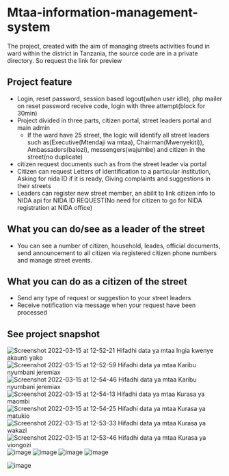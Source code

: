 # Mtaa-information-management-system
The project, created with the aim of managing streets activities found in ward within the district in Tanzania, the source code are in a private directory. So request the link for preview

## Project feature
* Login, reset password, session based logout(when user idle), php mailer on reset password receive code, login with three attempt(block for 30min)
* Project divided in three parts, citizen portal, street leaders portal and main admin
  * If the ward have 25 street, the logic will identify all street leaders such as(Executive(Mtendaji wa mtaa), Chairman(Mwenyekiti)), Ambassadors(balozi), messengers(wajumbe) and citizen in the street(no duplicate)
* citizen request documents such as from the street leader via portal
* Citizen can request Letters of identification to a particular institution, Asking for nida ID if it is ready, Giving complaints and suggestions in their streets
* Leaders can register new street member, an abilit to link citizen info to NIDA api for NIDA ID REQUEST(No need for citizen to go for NIDA registration at NIDA office)

## What you can do/see as a leader of the street

* You can see a number of citizen, household, leades, official documents, send announcement to all citizen via registered citizen phone numbers and manage street events.

## What you can do as a citizen of the street

* Send any type of request or suggestion to your street leaders
* Receive notification via message when your request have been processed

## See project snapshot

![Screenshot 2022-03-15 at 12-52-21 Hifadhi data ya mtaa Ingia kwenye akaunti yako](https://user-images.githubusercontent.com/26626005/160368860-5786fad6-7936-4347-89e4-e353ebd1aa04.png)
![Screenshot 2022-03-15 at 12-52-59 Hifadhi data ya mtaa Karibu nyumbani jeremiax](https://user-images.githubusercontent.com/26626005/160368901-d651f7df-f5f8-4e10-90ac-d6b0b806daa5.png)
![Screenshot 2022-03-15 at 12-54-46 Hifadhi data ya mtaa Karibu nyumbani jeremiax](https://user-images.githubusercontent.com/26626005/160368923-c33fc581-4d38-45aa-970f-aef47a062b70.png)
![Screenshot 2022-03-15 at 12-54-13 Hifadhi data ya mtaa Kurasa ya maombi](https://user-images.githubusercontent.com/26626005/160368943-93947a30-bbdf-44f3-8cda-190bcc08ee3b.png)
![Screenshot 2022-03-15 at 12-54-25 Hifadhi data ya mtaa Kurasa ya matukio](https://user-images.githubusercontent.com/26626005/160368954-896a1db4-9480-4335-8010-667f9784fefa.png)
![Screenshot 2022-03-15 at 12-53-33 Hifadhi data ya mtaa Kurasa ya wakazi](https://user-images.githubusercontent.com/26626005/160368960-781689dd-5e5f-4ec2-a1ef-a3e8a4e87d72.png)
![Screenshot 2022-03-15 at 12-53-46 Hifadhi data ya mtaa Kurasa ya viongozi](https://user-images.githubusercontent.com/26626005/160368964-96908ff0-40fd-4ed0-a208-9291f721f94b.png)
![image](https://user-images.githubusercontent.com/26626005/161032989-e4a7dca6-65e7-4d5c-92a2-3f737c09c1e0.png)
![image](https://user-images.githubusercontent.com/26626005/161033101-cf1badea-1c22-4885-a7eb-63552ba50753.png)
![image](https://user-images.githubusercontent.com/26626005/161033266-efde9686-2dcb-4d58-9dfb-5959f1d4b006.png)
![image](https://user-images.githubusercontent.com/26626005/161033383-ddbfc150-3412-4da9-8a90-95cc28a60f37.png)

![image](https://user-images.githubusercontent.com/26626005/161033580-4cf29d63-9e66-4db7-8c2e-4540ca1dec4b.png)


